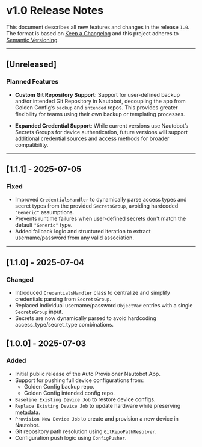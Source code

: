 # v1.0 Release Notes


This document describes all new features and changes in the release `1.0`. The format is based on [Keep a Changelog](https://keepachangelog.com/en/1.0.0/) and this project adheres to [Semantic Versioning](https://semver.org/spec/v2.0.0.html).

---

## [Unreleased]

### Planned Features
- **Custom Git Repository Support**: Support for user-defined backup and/or intended Git Repository in Nautobot, decoupling the app from Golden Config’s `backup` and `intended` repos. This provides greater flexibility for teams using their own backup or templating processes.
  
- **Expanded Credential Support**: While current versions use Nautobot’s Secrets Groups for device authentication, future versions will support additional credential sources and access methods for broader compatibility.

---

## [1.1.1] - 2025-07-05

### Fixed
- Improved `CredentialsHandler` to dynamically parse access types and secret types from the provided `SecretsGroup`, avoiding hardcoded `"Generic"` assumptions.
- Prevents runtime failures when user-defined secrets don't match the default `"Generic"` type.
- Added fallback logic and structured iteration to extract username/password from any valid association.

---

## [1.1.0] - 2025-07-04

### Changed
- Introduced `CredentialsHandler` class to centralize and simplify credentials parsing from `SecretsGroup`.
- Replaced individual username/password `ObjectVar` entries with a single `SecretsGroup` input.
- Secrets are now dynamically parsed to avoid hardcoding access_type/secret_type combinations.


## [1.0.0] - 2025-07-03

### Added
- Initial public release of the Auto Provisioner Nautobot App.
- Support for pushing full device configurations from:
  - Golden Config backup repo.
  - Golden Config intended config repo.
- `Baseline Existing Device Job` to restore device configs.
- `Replace Existing Device Job` to update hardware while preserving metadata.
- `Provision New Device Job` to create and provision a new device in Nautobot.
- Git repository path resolution using `GitRepoPathResolver`.
- Configuration push logic using `ConfigPusher`.












